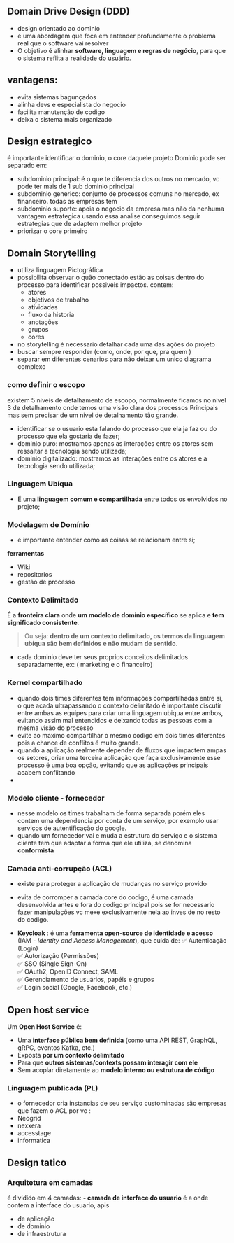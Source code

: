 ## Domain Drive Design (DDD)
- design orientado ao dominio
- é uma abordagem que foca em entender profundamente o problema real que o software vai resolver 
- O objetivo é alinhar **software, linguagem e regras de negócio**, para que o sistema reflita a realidade do usuário.

## vantagens:
 - evita sistemas bagunçados
 - alinha devs e especialista do negocio
 - facilita manutenção de codigo
 - deixa o sistema mais organizado

## Design estrategico
é importante identificar o dominio, o core daquele projeto
Dominio pode ser separado em:
- subdominio principal: é o que te diferencia dos outros no mercado, vc pode ter mais de 1 sub dominio principal
- subdominio generico: conjunto de processos comuns no mercado, ex financeiro. todas as empresas tem
- subdominio suporte: apoia o negocio da empresa mas não da nenhuma vantagem estrategica
usando essa analise conseguimos seguir estrategias que de adaptem melhor projeto
- priorizar o core primeiro 

## Domain Storytelling
- utiliza linguagem Pictográfica
- possibilita observar o quão conectado estão as coisas dentro do processo para identificar possiveis impactos.
contem:
	- atores
	- objetivos de trabalho
	- atividades 
	- fluxo da historia
	- anotações
	- grupos
	- cores
- no storytelling é necessario detalhar cada uma das ações do projeto
- buscar sempre responder (como, onde, por que, pra quem )
- separar em diferentes cenarios para não deixar um unico diagrama complexo

### como definir o escopo
existem 5 niveis de detalhamento de escopo, normalmente ficamos no nivel 3 de detalhamento onde temos uma visão clara dos processos Principais mas sem precisar de um nivel de detalhamento tão grande.

- identificar se o usuario esta falando do processo que ela ja faz ou do processo que ela gostaria de fazer; 
- dominio puro: mostramos apenas as interações entre os atores sem ressaltar a tecnologia sendo utilizada;
- dominio digitalizado: mostramos as interações entre os atores e a tecnologia sendo utilizada;

### Linguagem Ubíqua
- É uma **linguagem comum e compartilhada** entre todos os envolvidos no projeto;
###  Modelagem de Domínio
- é importante entender como as coisas se relacionam entre si;

**ferramentas**
- Wiki
- repositorios
- gestão de processo

### Contexto Delimitado
É a **fronteira clara** onde **um modelo de domínio específico** se aplica e **tem significado consistente**.
> Ou seja: **dentro de um contexto delimitado, os termos da linguagem ubíqua são bem definidos e não mudam de sentido**.

- cada dominio deve ter seus proprios conceitos delimitados separadamente, ex: ( marketing e o financeiro)

### Kernel compartilhado
- quando dois times diferentes tem informações compartilhadas entre si, o que acada ultrapassando o contexto delimitado é importante discutir entre ambas as equipes para criar uma linguagem ubiqua entre ambos, evitando assim mal entendidos e deixando todas as pessoas com a mesma visão do processo
- evite ao maximo compartilhar o mesmo codigo em dois times diferentes pois a chance de conflitos é muito grande.
- quando a aplicação realmente depender de fluxos que impactem ampas os setores, criar uma terceira aplicação que faça exclusivamente esse processo é uma boa opção, evitando que as aplicações principais acabem conflitando
-  
### Modelo cliente - fornecedor
- nesse modelo os times trabalham de forma separada porém eles contem uma dependencia por conta de um serviço, por exemplo usar serviços de autentificação do google.
- quando um fornecedor vai e muda a estrutura do serviço e o sistema cliente tem que adaptar a forma que ele utiliza, se denomina **conformista**

### Camada anti-corrupção (ACL)
- existe para proteger a aplicação de mudanças no serviço provido
- evita de corromper a camada core do codigo, é uma camada desenvolvida antes e fora do codigo principal pois se for necessario fazer manipulações vc mexe exclusivamente nela ao inves de no resto do codigo.

- **Keycloak** :  é uma **ferramenta open-source de identidade e acesso** (IAM - _Identity and Access Management_), que cuida de:
✅ Autenticação (Login)  
✅ Autorização (Permissões)  
✅ SSO (Single Sign-On)  
✅ OAuth2, OpenID Connect, SAML  
✅ Gerenciamento de usuários, papéis e grupos  
✅ Login social (Google, Facebook, etc.)

##	Open host service
Um **Open Host Service** é:
-   Uma **interface pública bem definida** (como uma API REST, GraphQL, gRPC, eventos Kafka, etc.)  
-  Exposta **por um contexto delimitado**
-   Para que **outros sistemas/contexts possam interagir com ele**
-   Sem acoplar diretamente ao **modelo interno ou estrutura de código**

### Linguagem publicada (PL)
- o fornecedor cria instancias de seu serviço custominadas
são empresas que fazem o ACL por vc : 
- Neogrid
- nexxera
- accesstage
- informatica

## Design tatico

### Arquitetura em camadas

é dividido em 4 camadas: 
**- camada de interface do usuario**
é a onde contem a interface do usuario, apis
- de aplicação
- de dominio
- de infraestrutura
<!--stackedit_data:
eyJoaXN0b3J5IjpbLTM4OTkzMTYxMSwxMzEzOTgzNjkxLDcyMz
E3Mjc4MCwtNzA5MDE4NjgzLDUyMDg2OTg5LC0xNzg0NTMwMTE2
LDE0Mjg2OTQ4MDUsMjA4ODAzMzk0OCwxNjMyMzcwMjk1LDE3OT
Q5Nzc3MDAsLTcyNTU4NzI2MiwxODk3MDIzOTU0LC04MDE2Nzky
ODcsLTEzNTM0MDgyMDUsMjA4NzQ0MjU5OCwtMTQzMTQyNTUyMC
wyMDg3NDQyNTk4LDEzODEzNzA4NTIsLTI1ODY1NDI5NiwyMTIy
Njk2NjI0XX0=
-->